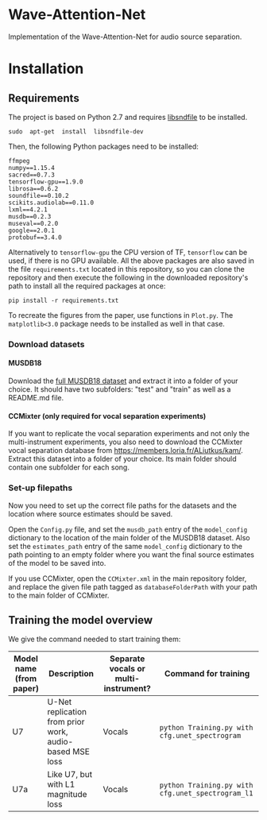 # Wave-Attention-Net

Implementation of the Wave-Attention-Net for audio source separation.

# Installation

## Requirements

The project is based on Python 2.7 and requires [libsndfile](http://mega-nerd.com/libsndfile/) to be installed.

```shell
sudo  apt-get  install  libsndfile-dev
```

Then, the following Python packages need to be installed:

```
ffmpeg
numpy==1.15.4
sacred==0.7.3
tensorflow-gpu==1.9.0
librosa==0.6.2
soundfile==0.10.2
scikits.audiolab==0.11.0
lxml==4.2.1
musdb==0.2.3
museval==0.2.0
google==2.0.1
protobuf==3.4.0
```

Alternatively to ``tensorflow-gpu`` the CPU version of TF, ``tensorflow`` can be used, if there is no GPU available.
All the above packages are also saved in the file ``requirements.txt`` located in this repository, so you can clone the repository and then execute the following in the downloaded repository's path to install all the required packages at once:

``pip install -r requirements.txt``

To recreate the figures from the paper, use functions in ``Plot.py``. The ``matplotlib<3.0`` package needs to be installed as well in that case.

### Download datasets

#### MUSDB18

Download the [full MUSDB18 dataset](https://sigsep.github.io/datasets/musdb.html) and extract it into a folder of your choice. It should have two subfolders: "test" and "train" as well as a README.md file.

#### CCMixter (only required for vocal separation experiments)

If you want to replicate the vocal separation experiments and not only the multi-instrument experiments, you also need to download the CCMixter vocal separation database from https://members.loria.fr/ALiutkus/kam/. Extract this dataset into a folder of your choice. Its main folder should contain one subfolder for each song.

### Set-up filepaths

Now you need to set up the correct file paths for the datasets and the location where source estimates should be saved.

Open the ``Config.py`` file, and set the ``musdb_path`` entry of the ``model_config`` dictionary to the location of the main folder of the MUSDB18 dataset.
Also set the ``estimates_path`` entry of the same ``model_config`` dictionary to the path pointing to an empty folder where you want the final source estimates of the model to be saved into.

If you use CCMixter, open the ``CCMixter.xml`` in the main repository folder, and replace the given file path tagged as ``databaseFolderPath`` with your path to the main folder of CCMixter.

## Training the  model overview

We give the command needed to start training them:

| Model name (from paper) | Description                                             | Separate vocals or multi-instrument? | Command for training                                |
| ----------------------- | ------------------------------------------------------- | ------------------------------------ | --------------------------------------------------- |
| U7                      | U-Net replication from prior work, audio-based MSE loss | Vocals                               | ``python Training.py with cfg.unet_spectrogram``    |
| U7a                     | Like U7, but with L1 magnitude loss                     | Vocals                               | ``python Training.py with cfg.unet_spectrogram_l1`` |
